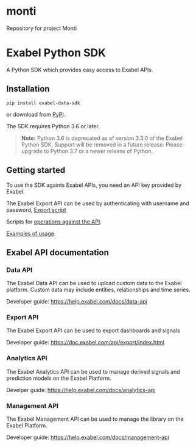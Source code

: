 # monti
Repository for project Monti


# Exabel Python SDK

A Python SDK which provides easy access to Exabel APIs.

## Installation

```
pip install exabel-data-sdk
```

or download from [PyPI](https://pypi.org/project/exabel-data-sdk/).

The SDK requires Python 3.6 or later.

> **Note:**
Python 3.6 is deprecated as of version 3.3.0 of the Exabel Python SDK. Support will be removed in a future release. Please upgrade to Python 3.7 or a newer release of Python.

## Getting started

To use the SDK againts Exabel APIs, you need an API key provided by Exabel.

The Exabel Export API can be used by authenticating with username and password, [Export script](https://doc.exabel.com/api/export/script.html)

Scripts for [operations against the API](https://github.com/Exabel/python-sdk/tree/main/exabel_data_sdk/scripts).

[Examples of usage](https://github.com/Exabel/python-sdk/tree/main/exabel_data_sdk/examples).

## Exabel API documentation

### Data API
The Exabel Data API can be used to upload custom data to the Exabel platform. Custom data may include entities, relationships and time series.

Developer guide: https://help.exabel.com/docs/data-api

### Export API
The Exabel Export API can be used to export dashboards and signals

Developer guide: https://doc.exabel.com/api/export/index.html

### Analytics API
The Exabel Analytics API can be used to manage derived signals and prediction models on the Exabel Platform.

Develper guide: https://help.exabel.com/docs/analytics-api

### Management API
The Exabel Management API can be used to manage the library on the Exabel Platform.

Developer guide: https://help.exabel.com/docs/management-api
